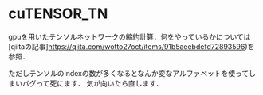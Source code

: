 # cuTENSOR_TN
gpuを用いたテンソルネットワークの縮約計算．何をやっているかについては[qiitaの記事]https://qiita.com/wotto27oct/items/91b5aeebdefd72893596)を参照．

ただしテンソルのindexの数が多くなるとなんか変なアルファベットを使ってしまいバグって死にます．
気が向いたら直します．
